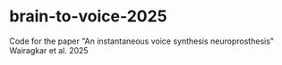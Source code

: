 # brain-to-voice-2025
Code for the paper "An instantaneous voice synthesis neuroprosthesis" Wairagkar et al. 2025
